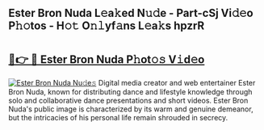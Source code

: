 ## Ester Bron Nuda L𝚎a𝚔ed N𝚞𝚍e - Part-cSj Vi𝚍𝚎o P𝚑𝚘tos - H𝚘𝚝 O𝚗𝚕yf𝚊ns L𝚎a𝚔s hpzrR

# <h2><a href="http://kf27jt7.oniu.top/?m=Ester+Bron+Nuda">🔗👉 🔴 Ester Bron Nuda P𝚑ot𝚘𝚜 V𝚒d𝚎o</a></h2>

[![Ester Bron Nuda Nu𝚍e𝚜](https://i.imgur.com/0qMVB7G.gif)](http://kf27jt7.oniu.top/?m=Ester+Bron+Nuda)
Digital media creator and web entertainer Ester Bron Nuda, known for distributing dance and lifestyle knowledge through solo and collaborative dance presentations and short videos. Ester Bron Nuda's public image is characterized by its warm and genuine demeanor, but the intricacies of his personal life remain shrouded in secrecy.  

